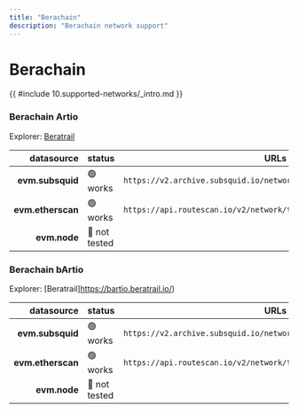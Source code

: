 ```yaml
---
title: "Berachain"
description: "Berachain network support"
---
```


<!-- markdownlint-disable single-h1 heading-increment no-inline-html -->

# Berachain

{{ #include 10.supported-networks/_intro.md }}

### Berachain Artio

Explorer: [Beratrail](https://artio.beratrail.io/)

|        datasource | status        | URLs                                                                  |
| -----------------:|:------------- | --------------------------------------------------------------------- |
|  **evm.subsquid** | 🟢 works      | `https://v2.archive.subsquid.io/network/berachain-artio`              |
| **evm.etherscan** | 🟢 works      | `https://api.routescan.io/v2/network/testnet/evm/80085/etherscan/api` |
|      **evm.node** | 🤔 not tested |                                                                       |

### Berachain bArtio

Explorer: [Beratrail]<https://bartio.beratrail.io/>)

|        datasource | status        | URLs                                                                  |
| -----------------:|:------------- | --------------------------------------------------------------------- |
|  **evm.subsquid** | 🟢 works      | `https://v2.archive.subsquid.io/network/berachain-bartio`             |
| **evm.etherscan** | 🟢 works      | `https://api.routescan.io/v2/network/testnet/evm/80084/etherscan/api` |
|      **evm.node** | 🤔 not tested |                                                                       |
